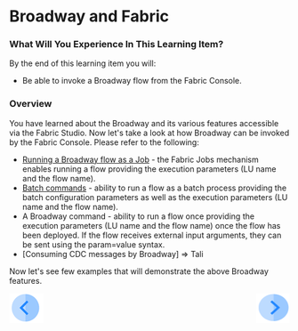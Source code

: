 # Broadway and Fabric

### What Will You Experience In This Learning Item?

By the end of this learning item you will:

- Be able to invoke a Broadway flow from the Fabric Console.



### Overview

You have learned about the Broadway and its various features accessible via the Fabric Studio. Now let's take a look at how Broadway can be invoked by the Fabric Console. Please refer to the following:

* [Running a Broadway flow as a Job](/articles/20_jobs_and_batch_services/05_create_a_new_broadway_job.md) - the Fabric Jobs mechanism enables running a flow providing the execution parameters (LU name and the flow name).
* [Batch commands](/articles/20_jobs_and_batch_services/15_batch_broadway_commands.md) - ability to run a flow as a batch process providing the batch configuration parameters as well as the execution parameters (LU name and the flow name).
* A Broadway command - ability to run a flow once providing the execution parameters (LU name and the flow name) once the flow has been deployed. If the flow receives external input arguments, they can be sent using the param=value syntax. 
* [Consuming CDC messages by Broadway] => Tali



Now let's see few examples that will demonstrate the above Broadway features.



[![Previous](/articles/images/Previous.png)](19_broadway_addl_features_exercise_solution.md)[<img align="right" width="60" height="54" src="/articles/images/Next.png">](21_broadway_and_fabric_example.md)
